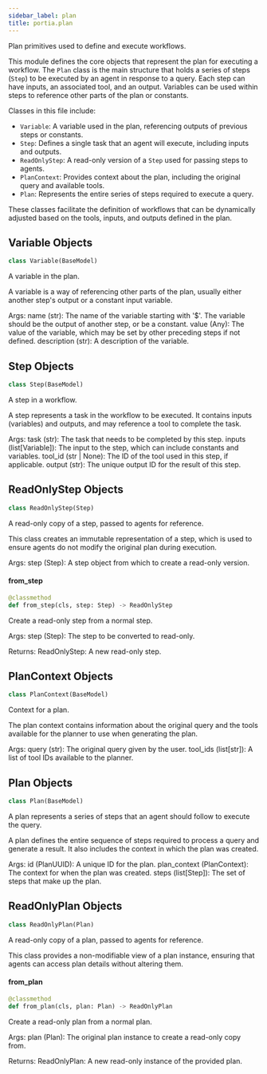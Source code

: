 ```yaml
---
sidebar_label: plan
title: portia.plan
---
```


Plan primitives used to define and execute workflows.

This module defines the core objects that represent the plan for executing a workflow.
The `Plan` class is the main structure that holds a series of steps (`Step`) to be executed by an
agent in response to a query. Each step can have inputs, an associated tool, and an output.
Variables can be used within steps to reference other parts of the plan or constants.

Classes in this file include:

- `Variable`: A variable used in the plan, referencing outputs of previous steps or constants.
- `Step`: Defines a single task that an agent will execute, including inputs and outputs.
- `ReadOnlyStep`: A read-only version of a `Step` used for passing steps to agents.
- `PlanContext`: Provides context about the plan, including the original query and available tools.
- `Plan`: Represents the entire series of steps required to execute a query.

These classes facilitate the definition of workflows that can be dynamically adjusted based on the
tools, inputs, and outputs defined in the plan.

## Variable Objects

```python
class Variable(BaseModel)
```

A variable in the plan.

A variable is a way of referencing other parts of the plan, usually either another step&#x27;s output
or a constant input variable.

Args:
    name (str): The name of the variable starting with &#x27;$&#x27;. The variable should be the output
                of another step, or be a constant.
    value (Any): The value of the variable, which may be set by other preceding steps if not
                 defined.
    description (str): A description of the variable.

## Step Objects

```python
class Step(BaseModel)
```

A step in a workflow.

A step represents a task in the workflow to be executed. It contains inputs (variables) and
outputs, and may reference a tool to complete the task.

Args:
    task (str): The task that needs to be completed by this step.
    inputs (list[Variable]): The input to the step, which can include constants and variables.
    tool_id (str | None): The ID of the tool used in this step, if applicable.
    output (str): The unique output ID for the result of this step.

## ReadOnlyStep Objects

```python
class ReadOnlyStep(Step)
```

A read-only copy of a step, passed to agents for reference.

This class creates an immutable representation of a step, which is used to ensure agents
do not modify the original plan during execution.

Args:
    step (Step): A step object from which to create a read-only version.

#### from\_step

```python
@classmethod
def from_step(cls, step: Step) -> ReadOnlyStep
```

Create a read-only step from a normal step.

Args:
    step (Step): The step to be converted to read-only.

Returns:
    ReadOnlyStep: A new read-only step.

## PlanContext Objects

```python
class PlanContext(BaseModel)
```

Context for a plan.

The plan context contains information about the original query and the tools available
for the planner to use when generating the plan.

Args:
    query (str): The original query given by the user.
    tool_ids (list[str]): A list of tool IDs available to the planner.

## Plan Objects

```python
class Plan(BaseModel)
```

A plan represents a series of steps that an agent should follow to execute the query.

A plan defines the entire sequence of steps required to process a query and generate a result.
It also includes the context in which the plan was created.

Args:
    id (PlanUUID): A unique ID for the plan.
    plan_context (PlanContext): The context for when the plan was created.
    steps (list[Step]): The set of steps that make up the plan.

## ReadOnlyPlan Objects

```python
class ReadOnlyPlan(Plan)
```

A read-only copy of a plan, passed to agents for reference.

This class provides a non-modifiable view of a plan instance,
ensuring that agents can access plan details without altering them.

#### from\_plan

```python
@classmethod
def from_plan(cls, plan: Plan) -> ReadOnlyPlan
```

Create a read-only plan from a normal plan.

Args:
    plan (Plan): The original plan instance to create a read-only copy from.

Returns:
    ReadOnlyPlan: A new read-only instance of the provided plan.


